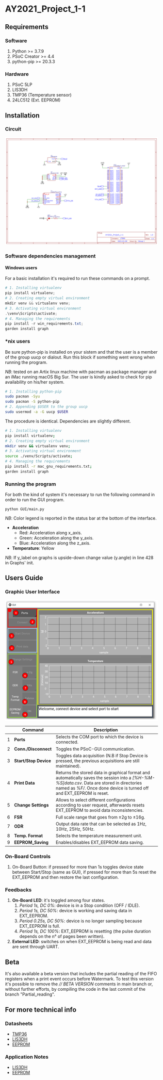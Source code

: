 # AY2021\_Project\_1-1

## Requirements

### Software
1. Python >= 3.7.9
1. PSoC Creator >= 4.4
1. python-pip >= 20.3.3

### Hardware
1. PSoC 5LP
1. LIS3DH
1. TMP36 (Temperature sensor)
1. 24LC512 (Ext. EEPROM)


## Installation

### Circuit

![Electrical Schematic](./Images/Schematico.png)

### Software dependencies management

#### Windows users
For a basic installation it's required to run these commands on a prompt.
```powershell
# 1. Installing virtualenv
pip install virtualenv;
# 2. Creating empty virtual environment
mkdir venv && virtualenv venv;
# 3. Activating virtual environment
.\venv\Scripts\activate;
# 4. Managing the requirements
pip install -r win_requirements.txt;
garden install graph
```

### \*nix users

Be sure python-pip is installed on your sistem and that the user is a member of the group uucp or dialout.
Run this block if something went wrong when running the program.

*NB*: tested on an Artix linux machine with pacman as package manager and an iMac running macOS Big Sur. The user is kindly asked to check for pip availability on his/her system.

```bash
# 1. Installing python-pip
sudo pacman -Syu
sudo pacman -S python-pip
# 2. Appending $USER to the group uucp
sudo usermod -a -G uucp $USER
```


The procedure is identical. Dependencies are slightly different.
```bash
# 1. Installing virtualenv
pip install virtualenv;
# 2. Creating empty virtual environment
mkdir venv && virtualenv venv;
# 3. Activating virtual environment
source ./venv/Scripts/activate;
# 4. Managing the requirements
pip install -r mac_gnu_requirements.txt;
garden install graph
```

### Running the program

For both the kind of system it's necessary to run the following command in order to run the GUI program.

```shell
python GUI/main.py
```

*NB*: Color legend is reported in the status bar at the bottom of the interface.
- **Acceleration**
	- Red: Acceleration along x\_axis.
	- Green: Acceleration along the y\_axis.
	- Blue: Acceleration along the z\_axis.
- **Temperature**: Yellow

*NB*: If y\_label on graphs is upside-down change value (y.angle) in line 428 in Graphs' init.

## Users Guide

### Graphic User Interface

![GUI Screenshot](./Images/GUI_Screenshot.png)

| 	| Command                | Description                                                                                                                                                                                                         |
| --- 	| ---                    | ---                                                                                                                                                                                                                 |
| 1 	| **Ports**              | Selects the COM port to which the device is connected.                                                                                                                                                              |
| 2 	| **Conn./Disconnect**   | Toggles the PSoC-GUI communication.                                                                                                                                                                                 |
| 3 	| **Start/Stop Device**  | Toggles data acquisition (N.B if Stop Device is pressed, the previous acquisitions are still maintained).                                                                                                                          |
| 4 	| **Print Data**         | Returns the stored data in graphical format and automatically saves the session into a *[\%H-\%M-\%S]data.csv*. Data are stored in directories named as *\%F/*. Once done device is turned off and EXT\_EEPROM is reset. |
| 5 	| **Change Settings**    | Allows to select different configurations according to user request, afterwards resets EXT\_EEPROM to avoid data inconsistencies.                                                                                   |
| 6 	| **FSR**                | Full scale range that goes from ±2g to ±16g.                                                                                                                                                                        |
| 7 	| **ODR**                | Output data rate that can be selected as 1Hz, 10Hz, 25Hz, 50Hz.                                                                                                                                                     |
| 8 	| **Temp. Format**       | Selects the temperature measurement unit.                                                                                                                                                                           |
| 9 	| **EEPROM\_Saving**     | Enables/disables EXT\_EEPROM data saving.                                                                                                                                                                           |

### On-Board Controls

1. On-Board Button: if pressed for more than 1s toggles device state between Start/Stop (same as GUI), if pressed for more than 5s reset the EXT\_EEPROM and then restore the last configuration.

### Feedbacks

1. **On-Board LED**: it's toggled among four states.
	1. *Period 1s, DC 0%*: device is in a Stop condition (OFF / IDLE).
	1. *Period 1s, DC 50%*: device is working and saving data in EXT\_EEPROM.
	1. *Period 0.25s, DC 50%*: device is no longer sampling because EXT\_EEPROM is full.
	1. *Period 1s, DC 100%*: EXT\_EEPROM is resetting (the pulse duration depends on the n° of pages been written).
1. **External LED**: switches on when EXT\_EEPROM is being read and data are sent through UART.

## Beta

It's also available a beta version that includes the partial reading of the FIFO registers when a print event occurs before Watermark. To test this version it's possible to remove the *// BETA VERSION* comments in main branch or, without further efforts, by compiling the code in the last commit of the branch "Partial\_reading".

## For more technical info

### Datasheets
- [TMP36](https://www.analog.com/media/en/technical-documentation/data-sheets/TMP35_36_37.pdf)
- [LIS3DH](https://www.st.com/resource/en/datasheet/lis3dh.pdf)
- [EEPROM](https://ww1.microchip.com/downloads/en/DeviceDoc/21754M.pdf)


### Application Notes
- [LIS3DH](https://www.st.com/resource/en/application_note/cd00290365-lis3dh-mems-digital-output-motion-sensor-ultralowpower-highperformance-3axis-nano-accelerometer-stmicroelectronics.pdf)
- [EEPROM](http://ww1.microchip.com/downloads/en/AppNotes/01028B.pdf)
